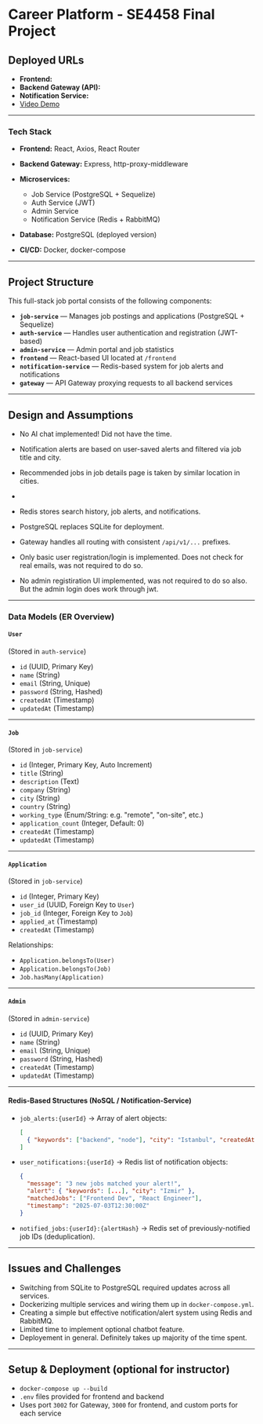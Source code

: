 # Career Platform - SE4458 Final Project

## Deployed URLs

* **Frontend:** 
* **Backend Gateway (API):** 
* **Notification Service:** 
* [Video Demo](https://drive.google.com/drive/folders/1NvrQxaDQ-CbRJzDGkEx8E6fSIZiCKAQf?usp=drive_link)

---

### Tech Stack

* **Frontend:** React, Axios, React Router
* **Backend Gateway:** Express, http-proxy-middleware
* **Microservices:**

  * Job Service (PostgreSQL + Sequelize)
  * Auth Service (JWT)
  * Admin Service
  * Notification Service (Redis + RabbitMQ)
* **Database:** PostgreSQL (deployed version)
* **CI/CD:** Docker, docker-compose

---


## Project Structure

This full-stack job portal consists of the following components:

* **`job-service`** — Manages job postings and applications (PostgreSQL + Sequelize)
* **`auth-service`** — Handles user authentication and registration (JWT-based)
* **`admin-service`** — Admin portal and job statistics
* **`frontend`** — React-based UI located at `/frontend`
* **`notification-service`** — Redis-based system for job alerts and notifications
* **`gateway`** — API Gateway proxying requests to all backend services

---

## Design and Assumptions

* No AI chat implemented! Did not have the time.

* Notification alerts are based on user-saved alerts and filtered via job title and city.
* Recommended jobs in job details page is taken by similar location in cities.
* 
* Redis stores search history, job alerts, and notifications.
* PostgreSQL replaces SQLite for deployment.
* Gateway handles all routing with consistent `/api/v1/...` prefixes.
* Only basic user registration/login is implemented. Does not check for real emails, was not required to do so.
* No admin registiration UI implemented, was not required to do so also. But the admin login does work through jwt.

---


### **Data Models (ER Overview)**

#### `User`

(Stored in `auth-service`)

* `id` (UUID, Primary Key)
* `name` (String)
* `email` (String, Unique)
* `password` (String, Hashed)
* `createdAt` (Timestamp)
* `updatedAt` (Timestamp)

---

#### `Job`

(Stored in `job-service`)

* `id` (Integer, Primary Key, Auto Increment)
* `title` (String)
* `description` (Text)
* `company` (String)
* `city` (String)
* `country` (String)
* `working_type` (Enum/String: e.g. "remote", "on-site", etc.)
* `application_count` (Integer, Default: 0)
* `createdAt` (Timestamp)
* `updatedAt` (Timestamp)

---

#### `Application`

(Stored in `job-service`)

* `id` (Integer, Primary Key)
* `user_id` (UUID, Foreign Key to `User`)
* `job_id` (Integer, Foreign Key to `Job`)
* `applied_at` (Timestamp)
* `createdAt` (Timestamp)

Relationships:

* `Application.belongsTo(User)`
* `Application.belongsTo(Job)`
* `Job.hasMany(Application)`

---

#### `Admin`

(Stored in `admin-service`)

* `id` (UUID, Primary Key)
* `name` (String)
* `email` (String, Unique)
* `password` (String, Hashed)
* `createdAt` (Timestamp)
* `updatedAt` (Timestamp)

---

#### Redis-Based Structures (NoSQL / Notification-Service)

* `job_alerts:{userId}` → Array of alert objects:

  ```json
  [
    { "keywords": ["backend", "node"], "city": "Istanbul", "createdAt": "2025-07-03T12:00:00Z" }
  ]
  ```

* `user_notifications:{userId}` → Redis list of notification objects:

  ```json
  {
    "message": "3 new jobs matched your alert!",
    "alert": { "keywords": [...], "city": "Izmir" },
    "matchedJobs": ["Frontend Dev", "React Engineer"],
    "timestamp": "2025-07-03T12:30:00Z"
  }
  ```

* `notified_jobs:{userId}:{alertHash}` → Redis set of previously-notified job IDs (deduplication).

---

## Issues and Challenges

* Switching from SQLite to PostgreSQL required updates across all services.
* Dockerizing multiple services and wiring them up in `docker-compose.yml`.
* Creating a simple but effective notification/alert system using Redis and RabbitMQ.
* Limited time to implement optional chatbot feature.
* Deployement in general. Definitely takes up majority of the time spent.

---


## Setup & Deployment (optional for instructor)

* `docker-compose up --build`
* `.env` files provided for frontend and backend
* Uses port `3002` for Gateway, `3000` for frontend, and custom ports for each service
